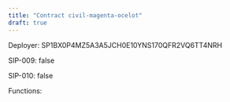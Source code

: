 ```yaml
---
title: "Contract civil-magenta-ocelot"
draft: true
---
```

Deployer: SP1BX0P4MZ5A3A5JCH0E10YNS170QFR2VQ6TT4NRH

SIP-009: false

SIP-010: false

Functions:

